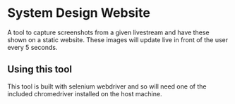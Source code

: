 # System Design Website
A tool to capture screenshots from a given livestream and have these shown on a static website. These images will update live in front of the user every 5 seconds.

## Using this tool
This tool is built with selenium webdriver and so will need one of the included chromedriver installed on the host machine.